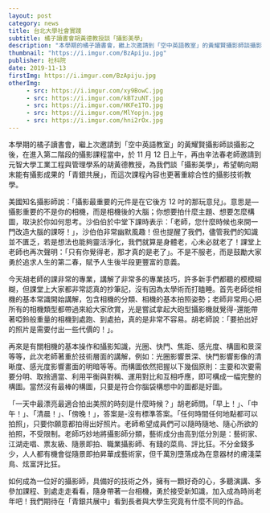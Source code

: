 ```yaml
---
layout: post
category: news
title: 台北大學社會實踐
subtitle: 橘子讀書會胡黃德教授談「攝影美學」
description: "本學期的橘子讀書會，繼上次邀請到「空中英語教室」的黃耀賢攝影師談攝影之後，在進入第二階段的攝影課程當中，於 11 月 12 日上午，再由辛法春老師邀請到元智大學工業工程與管理學系的胡黃德教授，為我們談「攝影美學」，希望朝向期末能有攝影成果的「青銀共展」，而這次課程內容也更著重綜合性的攝影技術教學。"
thumbnail: "https://i.imgur.com/BzApiju.jpg"
publisher: 社科院
date: 2019-11-13
firstImg: https://i.imgur.com/BzApiju.jpg
otherImg:
     - src: https://i.imgur.com/xy9BowC.jpg
     - src: https://i.imgur.com/kBTzuNT.jpg
     - src: https://i.imgur.com/HKFe1TO.jpg
     - src: https://i.imgur.com/MlYopjn.jpg
     - src: https://i.imgur.com/hni2rOx.jpg
---
```

本學期的橘子讀書會，繼上次邀請到「空中英語教室」的黃耀賢攝影師談攝影之後，在進入第二階段的攝影課程當中，於 11 月 12 日上午，再由辛法春老師邀請到元智大學工業工程與管理學系的胡黃德教授，為我們談「攝影美學」，希望朝向期末能有攝影成果的「青銀共展」，而這次課程內容也更著重綜合性的攝影技術教學。

美國知名攝影師說：「攝影最重要的元件是在它後方 12 吋的那玩意兒」。意思是—攝影重要的不是你的相機，而是相機後的大腦；你想要拍什麼主題、想要怎麼構圖，取決於你如何思考。沙伯伯於中堂下課時表示：「老師，您什麼時候也來開一門改造大腦的課呀！」，沙伯伯非常幽默風趣！但也提醒了我們，儘管我們的知識並不匱乏，若是想法也能夠靈活淨化，我們就算是身體老，心未必就老了！課堂上老師也再次聲明：「只有你覺得老，那才真的是老了」。不是不服老，而是鼓勵大家勇於追求人生的第二春，賦予人生後半段更豐富的意義。

今天胡老師的課非常的專業，講解了非常多的專業技巧，許多新手們都聽的模模糊糊，但課堂上大家都非常認真的抄筆記，沒有因為太學術而打瞌睡。首先老師從相機的基本常識開始講解，包含相機的分類、相機的基本拍照姿勢；老師非常用心把所有的相機類型都帶過來給大家欣賞，光是嘗試拿起大砲型攝影機就覺得-還能帶著啞鈴般重量的相機到處跑、到處拍，真的是非常不容易。胡老師說：「要拍出好的照片是需要付出一些代價的！」。

再來是有關相機的基本操作和攝影知識，光圈、快門、焦距、感光度、構圖和景深等等，此次老師著重於技術層面的講解，例如：光圈影響景深、快門影響影像的清晰度、感光度影響畫面的明暗等等。而構圖依然把握以下幾個原則：主要和次要需要分明、取捨適當、利用平衡與對稱、運用對比和互相呼應，即可構成一幅完整的構圖。當然沒有最棒的構圖，只要是符合你腦袋構想中的圖都是好圖。

「一天中最漂亮最適合拍出美照的時刻是什麼時候？」胡老師問。「早上！」、「中午！」、「清晨！」、「傍晚！」，答案是-沒有標準答案。「任何時間任何地點都可以拍照」，只要你願意都拍得出好照片。老師希望成員們可以隨時隨地、隨心所欲的拍照，不受限制。老師巧妙地將攝影師分類，藝術成分由高到低分別是：藝術家、江湖走唱、票友級、隨景即拍、職業攝影師、有錢的菜鳥、評比狂。不分金錢多少，人人都有機會從隨景即拍昇華成藝術家，但千萬別墮落成為在意器材的膚淺菜鳥、炫富評比狂。

如何成為一位好的攝影師，具備好的技術之外，擁有一顆好奇的心，多聽演講、多參加課程、到處走走看看，隨身帶著一台相機，勇於接受新知識，加入成為時尚老年吧！我們期待在「青銀共展中」看到長者與大學生究竟有什麼不同的作品。
